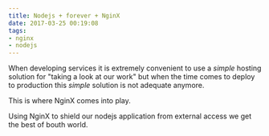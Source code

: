 ```yaml
---
title: Nodejs + forever + NginX
date: 2017-03-25 00:19:08
tags:
- nginx
- nodejs
---
```



When developing services it is extremely convenient to use a _simple_ hosting solution for "taking a look at our work"
but when the time comes to deploy to production this _simple_ solution is not adequate anymore.

This is where NginX comes into play.

<!-- more -->

Using NginX to shield our nodejs application from external access we get the best of bouth world. 
